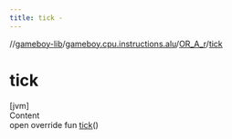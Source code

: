 ```yaml
---
title: tick -
---
```

//[gameboy-lib](../../index.md)/[gameboy.cpu.instructions.alu](../index.md)/[OR_A_r](index.md)/[tick](tick.md)



# tick  
[jvm]  
Content  
open override fun [tick](tick.md)()  



